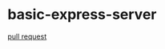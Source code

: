 # basic-express-server
[pull request](https://github.com/LaithShatnawi/basic-express-server/pull/1)
